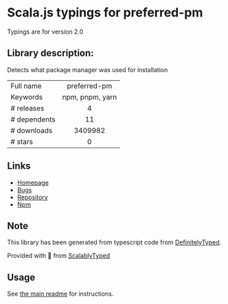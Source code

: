 
# Scala.js typings for preferred-pm

Typings are for version 2.0

## Library description:
Detects what package manager was used for installation

|                    |                 |
| ------------------ | :-------------: |
| Full name          | preferred-pm |
| Keywords           | npm, pnpm, yarn |
| # releases         | 4 |
| # dependents       | 11 |
| # downloads        | 3409982 |
| # stars            | 0 |

## Links
- [Homepage](https://github.com/zkochan/packages#readme)
- [Bugs](https://github.com/zkochan/packages/labels/package%3A%20preferred-pm)
- [Repository](https://github.com/zkochan/packages)
- [Npm](https://www.npmjs.com/package/preferred-pm)
    


## Note
This library has been generated from typescript code from [DefinitelyTyped](https://definitelytyped.org).

Provided with :purple_heart: from [ScalablyTyped](https://github.com/oyvindberg/ScalablyTyped)

## Usage
See [the main readme](../../readme.md) for instructions.


